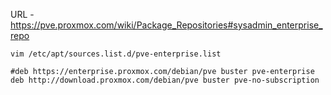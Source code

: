 
URL
-https://pve.proxmox.com/wiki/Package_Repositories#sysadmin_enterprise_repo

```
vim /etc/apt/sources.list.d/pve-enterprise.list

#deb https://enterprise.proxmox.com/debian/pve buster pve-enterprise
deb http://download.proxmox.com/debian/pve buster pve-no-subscription
```
